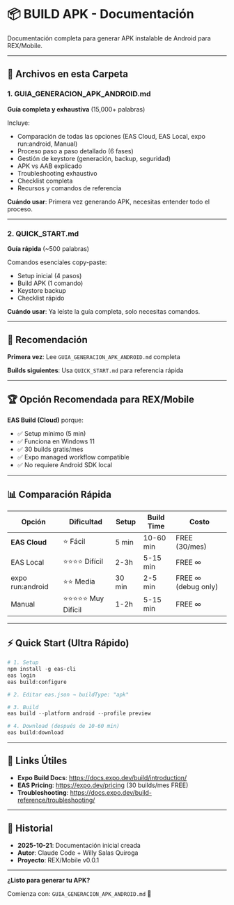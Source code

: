 # 📦 BUILD APK - Documentación

Documentación completa para generar APK instalable de Android para REX/Mobile.

---

## 📄 Archivos en esta Carpeta

### 1. GUIA_GENERACION_APK_ANDROID.md
**Guía completa y exhaustiva** (15,000+ palabras)

Incluye:
- Comparación de todas las opciones (EAS Cloud, EAS Local, expo run:android, Manual)
- Proceso paso a paso detallado (6 fases)
- Gestión de keystore (generación, backup, seguridad)
- APK vs AAB explicado
- Troubleshooting exhaustivo
- Checklist completa
- Recursos y comandos de referencia

**Cuándo usar**: Primera vez generando APK, necesitas entender todo el proceso.

---

### 2. QUICK_START.md
**Guía rápida** (~500 palabras)

Comandos esenciales copy-paste:
- Setup inicial (4 pasos)
- Build APK (1 comando)
- Keystore backup
- Checklist rápido

**Cuándo usar**: Ya leíste la guía completa, solo necesitas comandos.

---

## 🎯 Recomendación

**Primera vez**: Lee `GUIA_GENERACION_APK_ANDROID.md` completa

**Builds siguientes**: Usa `QUICK_START.md` para referencia rápida

---

## 🏆 Opción Recomendada para REX/Mobile

**EAS Build (Cloud)** porque:
- ✅ Setup mínimo (5 min)
- ✅ Funciona en Windows 11
- ✅ 30 builds gratis/mes
- ✅ Expo managed workflow compatible
- ✅ No requiere Android SDK local

---

## 📊 Comparación Rápida

| Opción | Dificultad | Setup | Build Time | Costo |
|--------|-----------|-------|------------|-------|
| **EAS Cloud** | ⭐ Fácil | 5 min | 10-60 min | FREE (30/mes) |
| EAS Local | ⭐⭐⭐⭐ Difícil | 2-3h | 5-15 min | FREE ∞ |
| expo run:android | ⭐⭐ Media | 30 min | 2-5 min | FREE ∞ (debug only) |
| Manual | ⭐⭐⭐⭐⭐ Muy Difícil | 1-2h | 5-15 min | FREE ∞ |

---

## ⚡ Quick Start (Ultra Rápido)

```powershell
# 1. Setup
npm install -g eas-cli
eas login
eas build:configure

# 2. Editar eas.json → buildType: "apk"

# 3. Build
eas build --platform android --profile preview

# 4. Download (después de 10-60 min)
eas build:download
```

---

## 🔗 Links Útiles

- **Expo Build Docs**: https://docs.expo.dev/build/introduction/
- **EAS Pricing**: https://expo.dev/pricing (30 builds/mes FREE)
- **Troubleshooting**: https://docs.expo.dev/build-reference/troubleshooting/

---

## 📅 Historial

- **2025-10-21**: Documentación inicial creada
- **Autor**: Claude Code + Willy Salas Quiroga
- **Proyecto**: REX/Mobile v0.0.1

---

**¿Listo para generar tu APK?**

Comienza con: `GUIA_GENERACION_APK_ANDROID.md` 🚀
